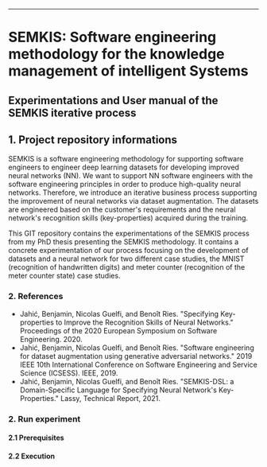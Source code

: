 ---
# SEMKIS: Software engineering methodology for the knowledge management of intelligent Systems
## Experimentations and User manual of the SEMKIS iterative process
## 1. Project repository informations

SEMKIS is a software engineering methodology for supporting software engineers to engineer deep learning datasets for developing improved neural networks (NN).
We want to support NN software engineers with the software engineering principles in order to produce high-quality neural networks.
Therefore, we introduce an iterative business process supporting the improvement of neural networks via dataset augmentation.
The datasets are engineered based on the customer's requirements and the neural network's recognition skills (key-properties) acquired during the training.


This GIT repository contains the experimentations of the SEMKIS process from my PhD thesis presenting the SEMKIS methodology.
It contains a concrete experimentation of our process focusing on the development of datasets and a neural network for two different case studies, the MNIST (recognition of handwritten digits) and meter counter (recognition of the meter counter state) case studies.


### 2. References
- Jahić, Benjamin, Nicolas Guelfi, and Benoît Ries. "Specifying Key-properties to Improve the Recognition Skills of Neural Networks." Proceedings of the 2020 European Symposium on Software Engineering. 2020.
- Jahić, Benjamin, Nicolas Guelfi, and Benoît Ries. "Software engineering for dataset augmentation using generative adversarial networks." 2019 IEEE 10th International Conference on Software Engineering and Service Science (ICSESS). IEEE, 2019.	
- Jahić, Benjamin, Nicolas Guelfi, and Benoît Ries. "SEMKIS-DSL: a Domain-Specific Language for Specifying Neural Network's Key-Properties." Lassy, Technical Report, 2021.

### 2. Run experiment
#### 2.1 Prerequisites

#### 2.2 Execution
